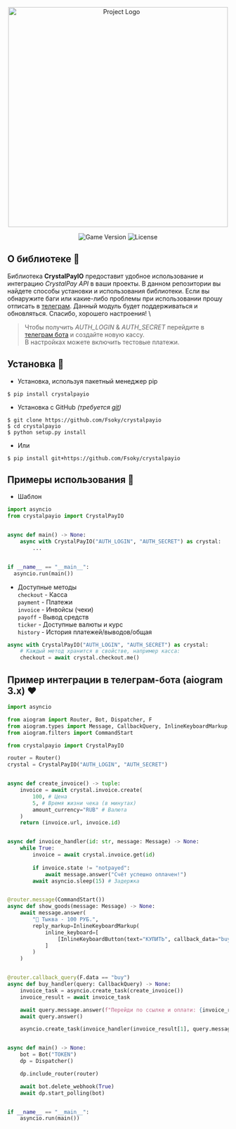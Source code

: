 <p align="center">
      <img src="https://i.ibb.co.com/1RzcT6y/Be-Funky-design.png" alt="Project Logo" width="500">
</p>

<p align="center">
    <img src="https://img.shields.io/badge/Version-1.0.0-blueviolet" alt="Game Version">
    <img src="https://img.shields.io/badge/License-MIT-success" alt="License">
</p>

## О библиотеке 💙
Библиотека **CrystalPayIO** предоставит удобное использование и интеграцию _CrystalPay API_ в ваши проекты. В данном репозитории вы найдете способы установки и использования библиотеки.
Если вы обнаружите баги или какие-либо проблемы при использовании прошу отписать в [телеграм](https://t.me/fsoky_community). Данный модуль будет поддерживаться и обновляться. Спасибо, хорошего настроения! \
> Чтобы получить _AUTH_LOGIN_ & _AUTH_SECRET_ перейдите в [телеграм бота](https://t.me/CrystalPAY_bot) и создайте новую кассу. \
> В настройках можете включить тестовые платежи.

## Установка 🧡
- Установка, используя пакетный менеджер pip
```
$ pip install crystalpayio
```
- Установка с GitHub *(требуется [git](https://git-scm.com/downloads))*
```
$ git clone https://github.com/Fsoky/crystalpayio
$ cd crystalpayio
$ python setup.py install
```
- Или
```
$ pip install git+https://github.com/Fsoky/crystalpayio
```

## Примеры использования 💜
- Шаблон
```py
import asyncio
from crystalpayio import CrystalPayIO


async def main() -> None:
    async with CrystalPayIO("AUTH_LOGIN", "AUTH_SECRET") as crystal:
        ...


if __name__ == "__main__":
  asyncio.run(main())
```
- Доступные методы \
    `checkout` - Касса \
    `payment` - Платежи \
    `invoice` - Инвойсы (чеки) \
    `payoff` - Вывод средств \
    `ticker` - Доступные валюты и курс \
    `history` - История платежей/выводов/общая
```py
async with CrystalPayIO("AUTH_LOGIN", "AUTH_SECRET") as crystal:
    # Каждый метод хранится в свойстве, например касса:
    checkout = await crystal.checkout.me()
```

## Пример интеграции в телеграм-бота (aiogram 3.x) ❤
```py
import asyncio

from aiogram import Router, Bot, Dispatcher, F
from aiogram.types import Message, CallbackQuery, InlineKeyboardMarkup, InlineKeyboardButton
from aiogram.filters import CommandStart

from crystalpayio import CrystalPayIO

router = Router()
crystal = CrystalPayIO("AUTH_LOGIN", "AUTH_SECRET")


async def create_invoice() -> tuple:
    invoice = await crystal.invoice.create(
        100, # Цена
        5, # Время жизни чека (в минутах)
        amount_currency="RUB" # Валюта
    )
    return (invoice.url, invoice.id)


async def invoice_handler(id: str, message: Message) -> None:
    while True:
        invoice = await crystal.invoice.get(id)
        
        if invoice.state != "notpayed":
            await message.answer("Счёт успешно оплачен!")
        await asyncio.sleep(15) # Задержка


@router.message(CommandStart())
async def show_goods(message: Message) -> None:
    await message.answer(
        "🎃 Тыква - 100 РУБ.",
        reply_markup=InlineKeyboardMarkup(
            inline_keyboard=[
                [InlineKeyboardButton(text="КУПИТЬ", callback_data="buy")]
            ]
        )
    )


@router.callback_query(F.data == "buy")
async def buy_handler(query: CallbackQuery) -> None:
    invoice_task = asyncio.create_task(create_invoice())
    invoice_result = await invoice_task

    await query.message.answer(f"Перейди по ссылке и оплати: {invoice_result[0]}")
    await query.answer()

    asyncio.create_task(invoice_handler(invoice_result[1], query.message))


async def main() -> None:
    bot = Bot("TOKEN")
    dp = Dispatcher()

    dp.include_router(router)

    await bot.delete_webhook(True)
    await dp.start_polling(bot)


if __name__ == "__main__":
    asyncio.run(main())
```
